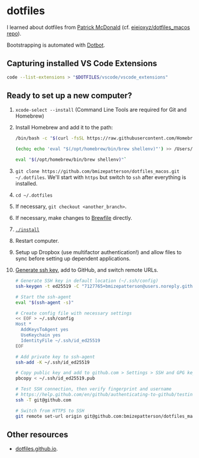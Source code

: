 # dotfiles

I learned about dotfiles from [Patrick McDonald](http://dotfiles.eieio.xyz) (cf. [eieioxyz/dotfiles_macos repo](https://github.com/eieioxyz/dotfiles_macos)).

Bootstrapping is automated with [Dotbot](https://github.com/anishathalye/dotbot).

## Capturing installed VS Code Extensions
```bash
code --list-extensions > "$DOTFILES/vscode/vscode_extensions"
```

## Ready to set up a new computer?

1. `xcode-select --install` (Command Line Tools are required for Git and Homebrew)
2. Install Homebrew and add it to the path:

   ```bash
   /bin/bash -c "$(curl -fsSL https://raw.githubusercontent.com/Homebrew/install/HEAD/install.sh)"

   (echo; echo 'eval "$(/opt/homebrew/bin/brew shellenv)"') >> /Users/benpatterson/.zprofile
   
   eval "$(/opt/homebrew/bin/brew shellenv)"`
   ```

2. `git clone https://github.com/bmizepatterson/dotfiles_macos.git ~/.dotfiles`. We'll start with `https` but switch to `ssh` after everything is installed.

3. `cd ~/.dotfiles`

4. If necessary, `git checkout <another_branch>`.

5. If necessary, make changes to [Brewfile](Brewfile) directly.

6. [`./install`](install)

7. Restart computer.

8. Setup up Dropbox (use multifactor authentication!) and allow files to sync before setting up dependent applications.

9. [Generate ssh key](https://help.github.com/en/github/authenticating-to-github/connecting-to-github-with-ssh), add to GitHub, and switch remote URLs.

    ```zsh
    # Generate SSH key in default location (~/.ssh/config)
    ssh-keygen -t ed25519 -C "7127765+bmizepatterson@users.noreply.github.com"

    # Start the ssh-agent
    eval "$(ssh-agent -s)"

    # Create config file with necessary settings
    << EOF > ~/.ssh/config
    Host *
      AddKeysToAgent yes
      UseKeychain yes
      IdentityFile ~/.ssh/id_ed25519
    EOF

    # Add private key to ssh-agent
    ssh-add -K ~/.ssh/id_ed25519

    # Copy public key and add to github.com > Settings > SSH and GPG keys
    pbcopy < ~/.ssh/id_ed25519.pub

    # Test SSH connection, then verify fingerprint and username
    # https://help.github.com/en/github/authenticating-to-github/testing-your-ssh-connection
    ssh -T git@github.com

    # Switch from HTTPS to SSH
    git remote set-url origin git@github.com:bmizepatterson/dotfiles_macos.git
    ```

## Other resources

-   [dotfiles.github.io](http://dotfiles.github.io/).
